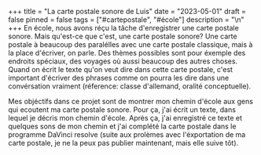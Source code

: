 +++
title = "La carte postale sonore de Luis"
date = "2023-05-01"
draft = false
pinned = false
tags = ["#cartepostale", "#école"]
description = "\n"
+++
En école, nous avons réçu la tâche d'enregistrer une carte postale sonore. Mais qu'est-ce que c'est, une carte postale sonore?
Une carte postale à beaucoup des paralélles avec une carte postale classique, mais à la place d'écriver, on parle. Des thèmes possibles sont pour éxemple des endroits spéciaux, des voyages où aussi beaucoup des autres choses. Quand on écrit le texte qu'on veut dire dans cette carte postale, c'est important d'écriver des phrases comme on pourra les dire dans une convérsation vraiment (réference: classe d'allemand, oralité conceptuelle).

Mes objéctifs dans ce projet sont de montrer mon chemin d'école aux gens qui ecoutent ma carte postale sonore. Pour ça, j'ai écrit un texte, dans lequel je décris mon chemin d'école. Après ça, j'ai enregistré ce texte et quelques sons de mon chemin et j'ai complété la carte postale dans le programme DaVinci resolve (suite aux prolèmes avec l'éxportation de ma carte postale, je ne la peux pas publier maintenant, mais elle suive tôt).